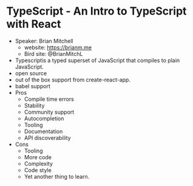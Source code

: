 # TypeScript - An Intro to TypeScript with React

* Speaker: Brian Mitchell
  * website: <https://brianm.me>
  * Bird site: @BrianMitchL
* Typescriptis a typed superset of JavaScript that compiles to plain JavaScript.
* open source
* out of the box support from create-react-app.
* babel support
* Pros
  * Compile time errors
  * Stability
  * Community support
  * Autocompletion
  * Tooling
  * Documentation
  * API discoverability
* Cons
  * Tooling
  * More code
  * Complexity
  * Code style
  * Yet another thing to learn.
